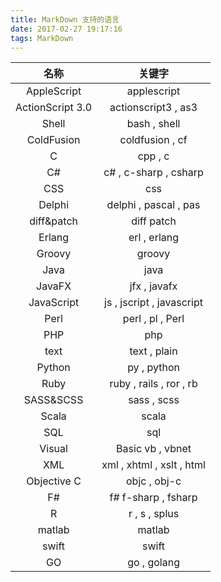 ```yaml
---
title: MarkDown 支持的语言
date: 2017-02-27 19:17:16
tags: MarkDown
---
```


|名称|关键字|
|:---:|:---:|
|AppleScript	|applescript|
|ActionScript 3.0|	actionscript3 , as3|
|Shell|	bash , shell|
|ColdFusion|	coldfusion , cf|
|C|	cpp , c|
|C#|	c# , c-sharp , csharp|
|CSS|	css|
|Delphi|	delphi , pascal , pas|
|diff&patch|	diff patch|
|Erlang|	erl , erlang|
|Groovy|	groovy|
|Java|	java|
|JavaFX|	jfx , javafx|
|JavaScript|	js , jscript , javascript|
|Perl|	perl , pl , Perl|
|PHP|	php|
|text|	text , plain|
|Python|	py , python|
|Ruby|	ruby , rails , ror , rb|
|SASS&SCSS|	sass , scss|
|Scala|	scala|
|SQL|	sql|
|Visual| Basic	vb , vbnet|
|XML|	xml , xhtml , xslt , html|
|Objective C|	objc , obj-c|
|F#|	f# f-sharp , fsharp|
|R|	r , s , splus|
|matlab|	matlab|
|swift|	swift|
|GO|	go , golang|